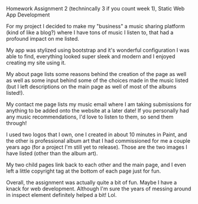 Homework Assignment 2 (technincally 3 if you count week 1), Static Web App Development

For my project I decided to make my "business" a music sharing platform (kind of like a blog?) where I have tons of 
music I listen to, that had a profound impact on me listed.

My app was stylized using bootstrap and it's wonderful configuration I was able to find, everything looked super sleek
and modern and I enjoyed creating my site using it.

My about page lists some reasons behind the creation of the page as well as well as some input behind some of the choices
made in the music listed (but I left descriptions on the main page as well of most of the albums listed!).

My contact me page lists my music email where I am taking submissions for anything to be added onto the website at a later date!
If you personally had any music recommendations, I'd love to listen to them, so send them through!

I used two logos that I own, one I created in about 10 minutes in Paint, and the other is professional album art that I had commissioned
for me a couple years ago (for a project I'm still yet to release). Those are the two images I have listed (other than the album art).

My two child pages link back to each other and the main page, and I even left a little copyright tag at the bottom of each page just for fun.

Overall, the assignment was actually quite a bit of fun. Maybe I have a knack for web development. Although I'm sure the years
of messing around in inspect element definitely helped a bit! Lol.
